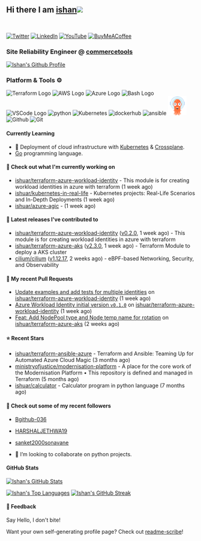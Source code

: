 ## Hi there I am [ishan](https://ishan.learndevops.in/)<img src="https://raw.githubusercontent.com/MartinHeinz/MartinHeinz/master/wave.gif" width="30px">
<br/>

[![Twitter](https://img.shields.io/badge/Twitter-%231DA1F2.svg?style=for-the-badge&logo=Twitter&logoColor=white)](https://twitter.com/ishuar_)
[![LinkedIn](https://img.shields.io/badge/linkedin-%230077B5.svg?style=for-the-badge&logo=linkedin&logoColor=white)](https://linkedin.com/in/ishuar)
[![YouTube](https://img.shields.io/badge/YouTube-%23FF0000.svg?style=for-the-badge&logo=YouTube&logoColor=white)](https://www.youtube.com/@learndevopsdotin) [![BuyMeACoffee](https://img.shields.io/badge/Buy%20Me%20a%20Coffee-ffdd00?style=for-the-badge&logo=buy-me-a-coffee&logoColor=black)](https://www.buymeacoffee.com/ishuar)

### Site Reliability Engineer @ [commercetools](https://commercetools.com/)

[![Ishan's Github Profile](https://github-profile-summary-cards.vercel.app/api/cards/profile-details?username=ishuar&theme=github_dark)](https://github.com/vn7n24fzkq/github-profile-summary-cards)

### Platform & Tools ⚙️



<p>
  <img src="https://user-images.githubusercontent.com/25181517/183345121-36788a6e-5462-424a-be67-af1ebeda79a2.png" alt="Terraform Logo" width="50" height="50" />
  <img src="https://cdn.worldvectorlogo.com/logos/aws-2.svg" alt="AWS Logo" width="50" height="50" />
  <img src="https://cdn.worldvectorlogo.com/logos/azure-1.svg" alt="Azure Logo" width="50" height="50" />
  <img src="https://cdn.worldvectorlogo.com/logos/bash-1.svg" alt="Bash Logo" width="50" height="50"  width="50" height="50" />
  <img src="https://cdn.worldvectorlogo.com/logos/visual-studio-code-1.svg" alt="VSCode Logo" width="50" height="50"/>
  <img src="https://worldvectorlogo.com/logos/python-5.svg"alt="python" width="50" height="50" />
  <img src="https://worldvectorlogo.com/logos/kubernets.svg" alt="Kubernetes" width="50" height="50" />
  <img src="https://cdn.worldvectorlogo.com/logos/docker.svg" alt="dockerhub" width="50" height="50" />
  <img src="https://cdn.worldvectorlogo.com/logos/ansible.svg" alt="ansible" width="50" height="50" />
  <img src="./svg/argoprojio-icon.svg" alt="argocd" width="50" height="50" />
  <img src="https://worldvectorlogo.com/logos/github-icon.svg" alt="Github" width="50" height="50" />
  <img src="https://worldvectorlogo.com/logos/git-icon.svg" alt="Git" width="50" height="50" />
</p>

#### Currently Learning
- 🌱 Deployment of cloud infrastructure with [Kubernetes](https://kubernetes.io/docs/concepts/overview/) & [Crossplane](https://www.crossplane.io/).
- [Go](https://go.dev/doc/) programming language.

#### 👷 Check out what I'm currently working on

- [ishuar/terraform-azure-workload-identity](https://github.com/ishuar/terraform-azure-workload-identity) - This module is for creating workload identities in azure with terraform (1 week ago)
- [ishuar/kubernetes-in-real-life](https://github.com/ishuar/kubernetes-in-real-life) - Kubernetes projects: Real-Life Scenarios and In-Depth Deployments (1 week ago)
- [ishuar/azure-agic](https://github.com/ishuar/azure-agic) -  (1 week ago)

#### 🔭 Latest releases I've contributed to

- [ishuar/terraform-azure-workload-identity](https://github.com/ishuar/terraform-azure-workload-identity) ([v0.2.0](https://github.com/ishuar/terraform-azure-workload-identity/releases/tag/v0.2.0), 1 week ago) - This module is for creating workload identities in azure with terraform
- [ishuar/terraform-azure-aks](https://github.com/ishuar/terraform-azure-aks) ([v2.3.0](https://github.com/ishuar/terraform-azure-aks/releases/tag/v2.3.0), 1 week ago) - Terraform Module to deploy a AKS cluster
- [cilium/cilium](https://github.com/cilium/cilium) ([v1.12.17](https://github.com/cilium/cilium/releases/tag/v1.12.17), 2 weeks ago) - eBPF-based Networking, Security, and Observability

#### 🔨 My recent Pull Requests

- [Update examples and add tests for multiple identities](https://github.com/ishuar/terraform-azure-workload-identity/pull/2) on [ishuar/terraform-azure-workload-identity](https://github.com/ishuar/terraform-azure-workload-identity) (1 week ago)
- [Azure Workload Identity initial version `v0.1.0`](https://github.com/ishuar/terraform-azure-workload-identity/pull/1) on [ishuar/terraform-azure-workload-identity](https://github.com/ishuar/terraform-azure-workload-identity) (1 week ago)
- [Feat: Add NodePool type and Node temp name for rotation](https://github.com/ishuar/terraform-azure-aks/pull/22) on [ishuar/terraform-azure-aks](https://github.com/ishuar/terraform-azure-aks) (2 weeks ago)

#### ⭐ Recent Stars

- [ishuar/terraform-ansible-azure](https://github.com/ishuar/terraform-ansible-azure) - Terraform and Ansible: Teaming Up for Automated Azure Cloud Magic (3 months ago)
- [ministryofjustice/modernisation-platform](https://github.com/ministryofjustice/modernisation-platform) - A place for the core work of the Modernisation Platform • This repository is defined and managed in Terraform (5 months ago)
- [ishuar/calculator](https://github.com/ishuar/calculator) - Calculator program in python language (7 months ago)

#### 👯 Check out some of my recent followers

- [Bgithub-036](https://github.com/Bgithub-036)
- [HARSHALJETHWA19](https://github.com/HARSHALJETHWA19)
- [sanket2000sonavane](https://github.com/sanket2000sonavane)

- 👯 I’m looking to collaborate on python projects.


#### GitHub Stats

[![Ishan's GitHub Stats](https://github-readme-stats-ishuar.vercel.app/api?username=ishuar&show_icons=true&count_private=true&theme=radical&show=prs_merged_percentage&rank_icon=github)](https://github.com/ishuar/github-readme-stats)

[![Ishan's Top Languages](https://github-readme-stats-ishuar.vercel.app/api/top-langs?username=ishuar&layout=compact&langs_count=8&card_width=400&theme=radical)](#)
[![Ishan's GitHub Streak](https://streak-stats.demolab.com?user=ishuar&theme=radical&hide_border=false&card_width=400)](https://git.io/streak-stats)

#### 💬 Feedback

Say Hello, I don't bite!


Want your own self-generating profile page? Check out [readme-scribe](https://github.com/muesli/readme-scribe)!
